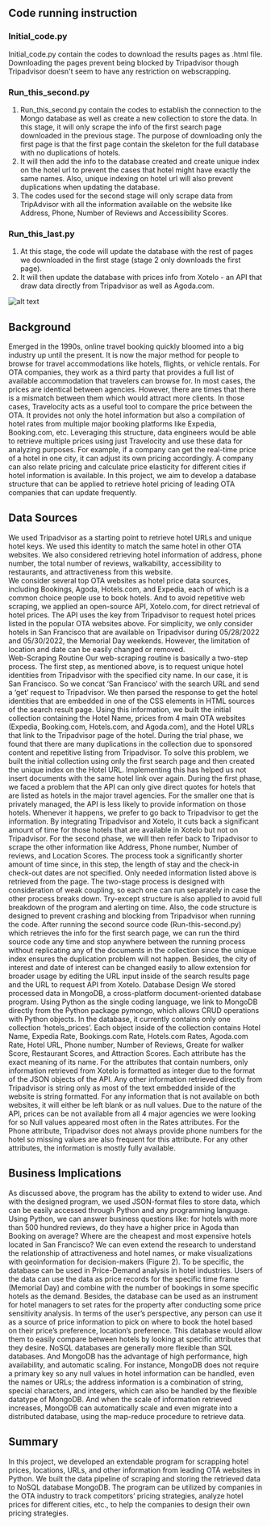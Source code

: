 ## Code running instruction 

### Initial_code.py
Initial_code.py contain the codes to download the results pages as .html file. Downloading the pages prevent being blocked by Tripadvisor though Tripadvisor doesn't seem to have any restriction on webscrapping. 

### Run_this_second.py
1. Run_this_second.py contain the codes to establish the connection to the Mongo database as well as create a new collection to store the data. In this stage, it will only scrape the info of the first search page downloaded in the previous stage. The purpose of downloading only the first page is that the first page contain the skeleton for the full database with no duplications of hotels. 
2. It will then add the info to the database created and create unique index on the hotel url to prevent the cases that hotel might have exactly the same names. Also, unique indexing on hotel url will also prevent duplications when updating the database.  
4. The codes used for the second stage will only scrape data from TripAdvisor with all the information available on the website like Address, Phone, Number of Reviews and Accessibility Scores. 

### Run_this_last.py 
1. At this stage, the code will update the database with the rest of pages we downloaded in the first stage (stage 2 only downloads the first page).
2. It will then update the database with prices info from Xotelo - an API that draw data directly from Tripadvisor as well as Agoda.com. 


![alt text](http://url/to/img.png)



## Background

Emerged in the 1990s, online travel booking quickly bloomed into a big industry up until the present. It is now the major method for people to browse for travel accommodations like hotels, flights, or vehicle rentals. For OTA companies, they work as a third party that provides a full list of available accommodation that travelers can browse for. In most cases, the prices are identical between agencies. However, there are times that there is a mismatch between them which would attract more clients. In those cases, Travelocity acts as a useful tool to compare the price between the OTA. It provides not only the hotel information but also a compilation of hotel rates from multiple major booking platforms like Expedia, Booking.com, etc. Leveraging this structure, data engineers would be able to retrieve multiple prices using just Travelocity and use these data for analyzing purposes. For example, if a company can get the real-time price of a hotel in one city, it can adjust its own pricing accordingly. A company can also relate pricing and calculate price elasticity for different cities if hotel information is available.
In this project, we aim to develop a database structure that can be applied to retrieve hotel pricing of leading OTA companies that can update frequently. 


## Data Sources

We used Tripadvisor as a starting point to retrieve hotel URLs and unique hotel keys. We used this identity to match the same hotel in other OTA websites. We also considered retrieving hotel information of address, phone number, the total number of reviews, walkability, accessibility to restaurants, and attractiveness from this website.	
We consider several top OTA websites as hotel price data sources, including Bookings, Agoda, Hotels.com, and Expedia, each of which is a common choice people use to book hotels. 
And to avoid repetitive web scraping, we applied an open-source API, Xotelo.com, for direct retrieval of hotel prices. The API uses the key from Tripadvisor to request hotel prices listed in the popular OTA websites above. 
For simplicity, we only consider hotels in San Francisco that are available on Tripadvisor during 05/28/2022 and 05/30/2022, the Memorial Day weekends. However, the limitation of location and date can be easily changed or removed.	
Web-Scraping Routine
Our web-scraping routine is basically a two-step process.
The first step, as mentioned above, is to request unique hotel identities from Tripadvisor with the specified city name. In our case, it is San Francisco. So we concat ‘San Francisco’ with the search URL and send a ‘get’ request to Tripadvisor. We then parsed the response to get the hotel identities that are embedded in one of the CSS elements in HTML sources of the search result page. Using this information, we built the initial collection containing the Hotel Name, prices from 4 main OTA websites (Expedia, Booking.com, Hotels.com, and Agoda.com), and the Hotel URLs that link to the Tripadvisor page of the hotel. During the trial phase, we found that there are many duplications in the collection due to sponsored content and repetitive listing from Tripadvisor. To solve this problem, we built the initial collection using only the first search page and then created the unique index on the Hotel URL. Implementing this has helped us not insert documents with the same hotel link over again.
During the first phase, we faced a problem that the API can only give direct quotes for hotels that are listed as hotels in the major travel agencies. For the smaller one that is privately managed, the API is less likely to provide information on those hotels. Whenever it happens, we prefer to go back to Tripadvisor to get the information. By integrating Tripadvisor and Xotelo, it cuts back a significant amount of time for those hotels that are available in Xotelo but not on Tripadvisor. 
For the second phase, we will then refer back to Tripadvisor to scrape the other information like Address, Phone number, Number of reviews, and Location Scores. The process took a significantly shorter amount of time since, in this step, the length of stay and the check-in check-out dates are not specified. Only needed information listed above is retrieved from the page. 
The two-stage process is designed with consideration of weak coupling, so each one can run separately in case the other process breaks down. Try-except structure is also applied to avoid full breakdown of the program and alerting on time. Also, the code structure is designed to prevent crashing and blocking from Tripadvisor when running the code. After running the second source code (Run-this-second.py) which retrieves the info for the first search page, we can run the third source code any time and stop anywhere between the running process without replicating any of the documents in the collection since the unique index ensures the duplication problem will not happen. Besides, the city of interest and date of interest can be changed easily to allow extension for broader usage by editing the URL input inside of the search results page and the URL to request API from Xotelo. 
Database Design
We stored processed data in MongoDB, a cross-platform document-oriented database program. Using Python as the single coding language, we link to MongoDB directly from the Python package pymongo, which allows CRUD operations with Python objects. 
In the database, it currently contains only one collection ‘hotels_prices’. Each object inside of the collection contains Hotel Name, Expedia Rate, Bookings.com Rate, Hotels.com Rates, Agoda.com Rate, Hotel URL, Phone number, Number of Reviews, Greate for walker Score, Restaurant Scores, and Attraction Scores. Each attribute has the exact meaning of its name. 
For the attributes that contain numbers, only information retrieved from Xotelo is formatted as integer due to the format of the JSON objects of the API. Any other information retrieved directly from Tripadvisor is string only as most of the text embedded inside of the website is string formatted. 
For any information that is not available on both websites, it will either be left blank or as null values. Due to the nature of the API, prices can be not available from all 4 major agencies we were looking for so Null values appeared most often in the Rates attributes. For the Phone attribute, Tripadvisor does not always provide phone numbers for the hotel so missing values are also frequent for this attribute. For any other attributes, the information is mostly fully available. 

## Business Implications

As discussed above, the program has the ability to extend to wider use. And with the designed program, we used JSON-format files to store data, which can be easily accessed through Python and any programming language. Using Python, we can answer business questions like: for hotels with more than 500 hundred reviews, do they have a higher price in Agoda than Booking on average? Where are the cheapest and most expensive hotels located in San Francisco?  We can even extend the research to understand the relationship of attractiveness and hotel names, or make visualizations with geoinformation for decision-makers (Figure 2).
To be specific, the database can be used in Price-Demand analysis in hotel industries. Users of the data can use the data as price records for the specific time frame (Memorial Day) and combine with the number of bookings in some specific hotels as the demand. Besides, the database can be used as an instrument for hotel managers to set rates for the property after conducting some price sensitivity analysis. 
In terms of the user’s perspective, any person can use it as a source of price information to pick on where to book the hotel based on their price’s preference, location’s preference. This database would allow them to easily compare between hotels by looking at specific attributes that they desire. 
           NoSQL databases are generally more flexible than SQL databases. And MongoDB has the advantage of high performance, high availability, and automatic scaling. For instance, MongoDB does not require a primary key so any null values in hotel information can be handled, even the names or URLs; the address information is a combination of string, special characters, and integers, which can also be handled by the flexible datatype of MongoDB. And when the scale of information retrieved increases, MongoDB can automatically scale and even migrate into a distributed database, using the map-reduce procedure to retrieve data.
           
## Summary 
In this project, we developed an extendable program for scrapping hotel prices, locations, URLs, and other information from leading OTA websites in Python. We built the data pipeline of scraping and storing the retrieved data to NoSQL database MongoDB. 
The program can be utilized by companies in the OTA industry to track competitors’ pricing strategies, analyze hotel prices for different cities, etc., to help the companies to design their own pricing strategies.




